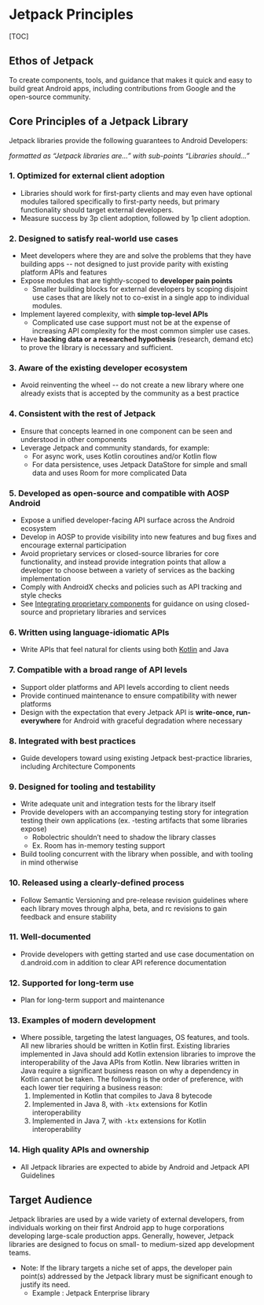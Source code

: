 # Jetpack Principles

[TOC]

## Ethos of Jetpack

To create components, tools, and guidance that makes it quick and easy to build
great Android apps, including contributions from Google and the open-source
community.

## Core Principles of a Jetpack Library

Jetpack libraries provide the following guarantees to Android Developers:

_formatted as “Jetpack libraries are…” with sub-points “Libraries should…”_

### 1. Optimized for external client adoption

-   Libraries should work for first-party clients and may even have optional
    modules tailored specifically to first-party needs, but primary
    functionality should target external developers.
-   Measure success by 3p client adoption, followed by 1p client adoption.

### 2. Designed to satisfy real-world use cases

-   Meet developers where they are and solve the problems that they have
    building apps -- not designed to just provide parity with existing platform
    APIs and features
-   Expose modules that are tightly-scoped to **developer pain points**
    -   Smaller building blocks for external developers by scoping disjoint use
        cases that are likely not to co-exist in a single app to individual
        modules.
-   Implement layered complexity, with **simple top-level APIs**
    -   Complicated use case support must not be at the expense of increasing
        API complexity for the most common simpler use cases.
-   Have **backing data or a researched hypothesis** (research, demand etc) to
    prove the library is necessary and sufficient.

### 3. Aware of the existing developer ecosystem

-   Avoid reinventing the wheel -- do not create a new library where one already
    exists that is accepted by the community as a best practice

### 4. Consistent with the rest of Jetpack

-   Ensure that concepts learned in one component can be seen and understood in
    other components
-   Leverage Jetpack and community standards, for example:
    -   For async work, uses Kotlin coroutines and/or Kotlin flow
    -   For data persistence, uses Jetpack DataStore for simple and small data
        and uses Room for more complicated Data

### 5. Developed as open-source and compatible with AOSP Android

-   Expose a unified developer-facing API surface across the Android ecosystem
-   Develop in AOSP to provide visibility into new features and bug fixes and
    encourage external participation
-   Avoid proprietary services or closed-source libraries for core
    functionality, and instead provide integration points that allow a developer
    to choose between a variety of services as the backing implementation
-   Comply with AndroidX checks and policies such as API tracking and style
    checks
-   See [Integrating proprietary components](open_source.md) for guidance on
    using closed-source and proprietary libraries and services

### 6. Written using language-idiomatic APIs

-   Write APIs that feel natural for clients using both
    [Kotlin](https://developer.android.com/kotlin/interop) and Java

### 7. Compatible with a broad range of API levels

-   Support older platforms and API levels according to client needs
-   Provide continued maintenance to ensure compatibility with newer platforms
-   Design with the expectation that every Jetpack API is **write-once,
    run-everywhere** for Android with graceful degradation where necessary

### 8. Integrated with best practices

-   Guide developers toward using existing Jetpack best-practice libraries,
    including Architecture Components

### 9. Designed for tooling and testability

-   Write adequate unit and integration tests for the library itself
-   Provide developers with an accompanying testing story for integration
    testing their own applications (ex. -testing artifacts that some libraries
    expose)
    -   Robolectric shouldn’t need to shadow the library classes
    -   Ex. Room has in-memory testing support
-   Build tooling concurrent with the library when possible, and with tooling in
    mind otherwise

### 10. Released using a clearly-defined process

-   Follow Semantic Versioning and pre-release revision guidelines where each
    library moves through alpha, beta, and rc revisions to gain feedback and
    ensure stability

### 11. Well-documented

-   Provide developers with getting started and use case documentation on
    d.android.com in addition to clear API reference documentation

### 12. Supported for long-term use

-   Plan for long-term support and maintenance

### 13. Examples of modern development

-   Where possible, targeting the latest languages, OS features, and tools. All
    new libraries should be written in Kotlin first. Existing libraries
    implemented in Java should add Kotlin extension libraries to improve the
    interoperability of the Java APIs from Kotlin. New libraries written in Java
    require a significant business reason on why a dependency in Kotlin cannot
    be taken. The following is the order of preference, with each lower tier
    requiring a business reason:
    1.  Implemented in Kotlin that compiles to Java 8 bytecode
    2.  Implemented in Java 8, with `-ktx` extensions for Kotlin
        interoperability
    3.  Implemented in Java 7, with `-ktx` extensions for Kotlin
        interoperability

### 14. High quality APIs and ownership

-   All Jetpack libraries are expected to abide by Android and Jetpack API
    Guidelines

## Target Audience

Jetpack libraries are used by a wide variety of external developers, from
individuals working on their first Android app to huge corporations developing
large-scale production apps. Generally, however, Jetpack libraries are designed
to focus on small- to medium-sized app development teams.

-   Note: If the library targets a niche set of apps, the developer pain
    point(s) addressed by the Jetpack library must be significant enough to
    justify its need.
    -   Example : Jetpack Enterprise library
